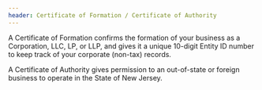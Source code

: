 ```yaml
---
header: Certificate of Formation / Certificate of Authority
---
```


A Certificate of Formation confirms the formation of your business as a Corporation, LLC, LP, or LLP, and gives it a unique 10-digit Entity ID number to keep track of your corporate (non-tax) records.

A Certificate of Authority gives permission to an out-of-state or foreign business to operate in the State of New Jersey.
